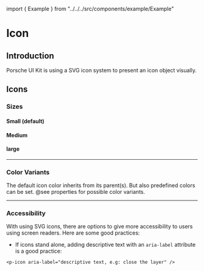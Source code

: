 import { Example } from "../../../src/components/example/Example"

# Icon

## Introduction
Porsche UI Kit is using a SVG icon system to present an icon object visually.

## Icons

### Sizes

#### Small (default)
<Playground :themeable="false">
  <template v-slot="slotProps">
    <p-icon source="car-next" />
  </template>
</Playground>

#### Medium
<Playground :themeable="false">
  <template v-slot="slotProps">
    <p-icon source="car-next" size="medium" />
  </template>
</Playground>

#### large
<Playground :themeable="false">
  <template v-slot="slotProps">
    <p-icon source="car-next" size="large" />
  </template>
</Playground>

---

### Color Variants
The default icon color inherits from its parent(s). But also predefined colors can be set. @see properties for possible color variants.

<Playground :themeable="false">
  <template v-slot="slotProps">
    <p-icon source="car-next" size="large" color="porsche-red" />
  </template>
</Playground>

<script>
  import Playground from '@/components/Playground.vue';

  export default {
    components: {
      Playground
    }
  }
</script>

---

### Accessibility
With using SVG icons, there are options to give more accessibility to users using screen readers. Here are some good practices:

* If icons stand alone, adding descriptive text with an `aria-label` attribute is a good practice:
```
<p-icon aria-label="descriptive text, e.g: close the layer" />
```

